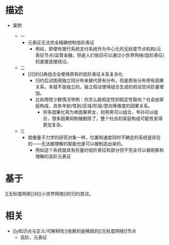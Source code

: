 

# 描述
- 案例
    
    - 一
        - 元表征无法完全精确控制低阶表征
            - 例如，即便有银行系统支付系统作为中心化的无标度节点机构(元表征节点)监管金融，但是人们依旧可以通过小世界网络(低阶表征)的直接连接绕过。
    - 二
        - [[归约]]再组合会使得原有的低阶表征关系复杂化
            - 归约后试图用独立同分布来替代原有分布，但是原有分布带有因果关系，本就不是独立的。独立假设使得组合生成的假设空间巨量增加。
            - 比如用性少数情况举例：你怎么能假定性别假定性取向？社会由家庭构成，具有年龄/性别/区域/阶层/意向等维度的因果关系。
                - 将多因果化简为单因果男女，则男男可以组合，爷孙可以组合，很多因果抑制被删除了，整个社会的家庭构成可能性变得更加复杂。
    - 三
        - 就像量子力学的研究对象一样，位置和速度同时不确定的系统是存在的——无法被理解的智能也是可以被制造出来的。
            - 例如这个系统就具有巨量的低阶表征和部分但不完全可以被观察和理解的高阶元表征

# 基于

[[无标度网络]]对[[小世界网络]]的归约尝试。

# 相关

- [[y知识点与定义/可解释性]]依赖的是稀疏的[[无标度网络]]节点
    - 高阶，元表征